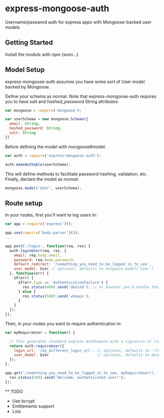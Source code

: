 express-mongoose-auth
=====================

Username/password auth for express apps with Mongoose-backed user models

## Getting Started

Install the module with npm (soon...)

## Model Setup

express-mongoose-auth assumes you have some sort of User model backed by Mongoose.  

Define your schema as normal.  Note that express-mongoose-auth requires you to have *salt* and *hashed_password* String attributes:

```js
var mongoose = require('mongoose');

var userSchema = new mongoose.Schema({
  email: String,
  hashed_password: String,
  salt: String
})
```

Before defining the model with mongoose#model:

```js
var auth = require('express-mongoose-auth');

auth.makeAuthable(userSchema);
```

This will define methods to facilitate password hashing, validation, etc.  Finally, declare the model as normal:

```js
mongoose.model('User', userSchema);
```

## Route setup

In your routes, first you'll want to log users in:

```js
var app = require('express')();

app.use(require('body-parser')());
...

app.post('/login', function(req, res) {
  auth.loginUser(req, res, {
    email: req.body.email,
    password: req.body.password,
    default_redirect: '/something_you_need_to_be_logged_in_to_see',
    user_model: User // optional, defaults to mongoose.model('User')
  }, function(err) {
    if(err) {
      if(err.type == 'AuthenticationFailure') {
        res.status(400).send('denied'); // or however you'd handle that
      } else {
        res.status(500).send('whoops');
      }
    }
  });
});


```

Then, in your routes you want to require authentication in:

```js
var myRequireUser = function() {

  // This generates standard express middleware with a signature of (req, res, next)
  return auth.requireUser({
    login_url: '/my_different_login_url', // optional, defaults to '/login'
    user_model: User                      // optional, defaults to mongoose.model('User')
  });
};

app.get('/something_you_need_to_be_logged_in_to_see, myRequireUser(), function(req, res) {
  res.status(200).send('Welcome, authenticated user!');
});

```

** TODO

* Use bcrypt
* Entitlements support
* Lots

